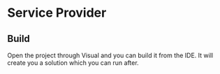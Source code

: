 # Service Provider

## Build

Open the project through Visual and you can build it from the IDE. It will create you a solution which you can run after.